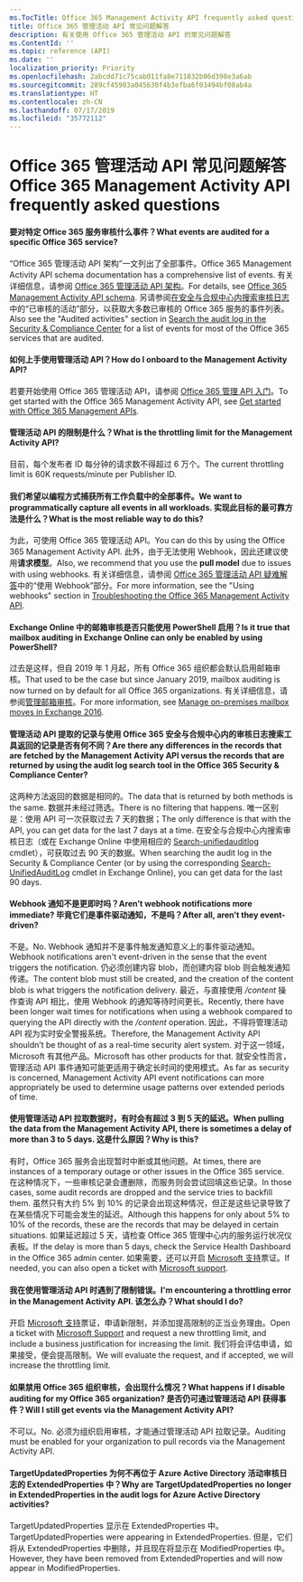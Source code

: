 ```yaml
---
ms.TocTitle: Office 365 Management Activity API frequently asked questions
title: Office 365 管理活动 API 常见问题解答
description: 有关使用 Office 365 管理活动 API 的常见问题解答
ms.ContentId: ''
ms.topic: reference (API)
ms.date: ''
localization_priority: Priority
ms.openlocfilehash: 2abcdd71c75cab011fa8e711832b06d398e3a6ab
ms.sourcegitcommit: 289cf45903a045630f4b3efba6f03494bf08ab4a
ms.translationtype: HT
ms.contentlocale: zh-CN
ms.lasthandoff: 07/17/2019
ms.locfileid: "35772112"
---
```

# <a name="office-365-management-activity-api-frequently-asked-questions"></a><span data-ttu-id="e8868-103">Office 365 管理活动 API 常见问题解答</span><span class="sxs-lookup"><span data-stu-id="e8868-103">Office 365 Management Activity API frequently asked questions</span></span>

#### <a name="what-events-are-audited-for-a-specific-office-365-service"></a><span data-ttu-id="e8868-104">要对特定 Office 365 服务审核什么事件？</span><span class="sxs-lookup"><span data-stu-id="e8868-104">What events are audited for a specific Office 365 service?</span></span>

<span data-ttu-id="e8868-105">“Office 365 管理活动 API 架构”一文列出了全部事件。</span><span class="sxs-lookup"><span data-stu-id="e8868-105">Office 365 Management Activity API schema documentation has a comprehensive list of events.</span></span> <span data-ttu-id="e8868-106">有关详细信息，请参阅 [Office 365 管理活动 API 架构](office-365-management-activity-api-schema.md)。</span><span class="sxs-lookup"><span data-stu-id="e8868-106">For details, see [Office 365 Management Activity API schema](office-365-management-activity-api-schema.md).</span></span> <span data-ttu-id="e8868-107">另请参阅[在安全与合规中心内搜索审核日志](https://docs.microsoft.com/zh-CN/office365/securitycompliance/search-the-audit-log-in-security-and-compliance#audited-activities)中的“已审核的活动”部分，以获取大多数已审核的 Office 365 服务的事件列表。</span><span class="sxs-lookup"><span data-stu-id="e8868-107">Also see the "Audited activities" section in [Search the audit log in the Security & Compliance Center](https://docs.microsoft.com/en-us/office365/securitycompliance/search-the-audit-log-in-security-and-compliance#audited-activities) for a list of events for most of the Office 365 services that are audited.</span></span>

#### <a name="how-do-i-onboard-to-the-management-activity-api"></a><span data-ttu-id="e8868-108">如何上手使用管理活动 API？</span><span class="sxs-lookup"><span data-stu-id="e8868-108">How do I onboard to the Management Activity API?</span></span>

<span data-ttu-id="e8868-109">若要开始使用 Office 365 管理活动 API，请参阅 [Office 365 管理 API 入门](get-started-with-office-365-management-apis.md)。</span><span class="sxs-lookup"><span data-stu-id="e8868-109">To get started with the Office 365 Management Activity API, see [Get started with Office 365 Management APIs](get-started-with-office-365-management-apis.md).</span></span>
 
#### <a name="what-is-the-throttling-limit-for-the--management-activity-api"></a><span data-ttu-id="e8868-110">管理活动 API 的限制是什么？</span><span class="sxs-lookup"><span data-stu-id="e8868-110">What is the throttling limit for the  Management Activity API?</span></span>

<span data-ttu-id="e8868-111">目前，每个发布者 ID 每分钟的请求数不得超过 6 万个。</span><span class="sxs-lookup"><span data-stu-id="e8868-111">The current throttling limit is 60K requests/minute per Publisher ID.</span></span> 

#### <a name="we-want-to-programmatically-capture-all-events-in-all-workloads-what-is-the-most-reliable-way-to-do-this"></a><span data-ttu-id="e8868-112">我们希望以编程方式捕获所有工作负载中的全部事件。</span><span class="sxs-lookup"><span data-stu-id="e8868-112">We want to programmatically capture all events in all workloads.</span></span> <span data-ttu-id="e8868-113">实现此目标的最可靠方法是什么？</span><span class="sxs-lookup"><span data-stu-id="e8868-113">What is the most reliable way to do this?</span></span>

<span data-ttu-id="e8868-114">为此，可使用 Office 365 管理活动 API。</span><span class="sxs-lookup"><span data-stu-id="e8868-114">You can do this by using the Office 365 Management Activity API.</span></span> <span data-ttu-id="e8868-115">此外，由于无法使用 Webhook，因此还建议使用**请求模型**。</span><span class="sxs-lookup"><span data-stu-id="e8868-115">Also, we recommend that you use the **pull model** due to issues with using webhooks.</span></span> <span data-ttu-id="e8868-116">有关详细信息，请参阅 [Office 365 管理活动 API 疑难解答](troubleshooting-the-office-365-management-activity-api.md#using-webhooks)中的“使用 Webhook”部分。</span><span class="sxs-lookup"><span data-stu-id="e8868-116">For more information, see the "Using webhooks" section in [Troubleshooting the Office 365 Management Activity API](troubleshooting-the-office-365-management-activity-api.md#using-webhooks).</span></span>

#### <a name="is-it-true-that-mailbox-auditing-in-exchange-online-can-only-be-enabled-by-using-powershell"></a><span data-ttu-id="e8868-117">Exchange Online 中的邮箱审核是否只能使用 PowerShell 启用？</span><span class="sxs-lookup"><span data-stu-id="e8868-117">Is it true that mailbox auditing in Exchange Online can only be enabled by using PowerShell?</span></span>

<span data-ttu-id="e8868-118">过去是这样，但自 2019 年 1 月起，所有 Office 365 组织都会默认启用邮箱审核。</span><span class="sxs-lookup"><span data-stu-id="e8868-118">That used to be the case but since January 2019, mailbox auditing is now turned on by default for all Office 365 organizations.</span></span> <span data-ttu-id="e8868-119">有关详细信息，请参阅[管理邮箱审核](https://docs.microsoft.com/office365/securitycompliance/enable-mailbox-auditing)。</span><span class="sxs-lookup"><span data-stu-id="e8868-119">For more information, see [Manage on-premises mailbox moves in Exchange 2016](https://docs.microsoft.com/office365/securitycompliance/enable-mailbox-auditing).</span></span>

#### <a name="are-there-any-differences-in-the-records-that-are-fetched-by-the-management-activity-api-versus-the-records-that-are-returned-by-using-the-audit-log-search-tool-in-the-office-365-security--compliance-center"></a><span data-ttu-id="e8868-120">管理活动 API 提取的记录与使用 Office 365 安全与合规中心内的审核日志搜索工具返回的记录是否有何不同？</span><span class="sxs-lookup"><span data-stu-id="e8868-120">Are there any differences in the records that are fetched by the Management Activity API versus the records that are returned by using the audit log search tool in the Office 365 Security & Compliance Center?</span></span>

<span data-ttu-id="e8868-121">这两种方法返回的数据是相同的。</span><span class="sxs-lookup"><span data-stu-id="e8868-121">The data that is returned by both methods is the same.</span></span> <span data-ttu-id="e8868-122">数据并未经过筛选。</span><span class="sxs-lookup"><span data-stu-id="e8868-122">There is no filtering that happens.</span></span> <span data-ttu-id="e8868-123">唯一区别是：使用 API 可一次获取过去 7 天的数据；</span><span class="sxs-lookup"><span data-stu-id="e8868-123">The only difference is that with the API, you can get data for the last 7 days at a time.</span></span> <span data-ttu-id="e8868-124">在安全与合规中心内搜索审核日志（或在 Exchange Online 中使用相应的 [Search-unifiedauditlog](https://docs.microsoft.com/powershell/module/exchange/policy-and-compliance-audit/search-unifiedauditlog) cmdlet），可获取过去 90 天的数据。</span><span class="sxs-lookup"><span data-stu-id="e8868-124">When searching the audit log in the Security & Compliance Center (or by using the corresponding [Search-UnifiedAuditLog](https://docs.microsoft.com/powershell/module/exchange/policy-and-compliance-audit/search-unifiedauditlog) cmdlet in Exchange Online), you can get data for the last 90 days.</span></span> 
 
#### <a name="arent-webhook-notifications-more-immediate-after-all-arent-they-event-driven"></a><span data-ttu-id="e8868-125">Webhook 通知不是更即时吗？</span><span class="sxs-lookup"><span data-stu-id="e8868-125">Aren’t webhook notifications more immediate?</span></span> <span data-ttu-id="e8868-126">毕竟它们是事件驱动通知，不是吗？</span><span class="sxs-lookup"><span data-stu-id="e8868-126">After all, aren’t they event-driven?</span></span>

<span data-ttu-id="e8868-127">不是。</span><span class="sxs-lookup"><span data-stu-id="e8868-127">No.</span></span> <span data-ttu-id="e8868-128">Webhook 通知并不是事件触发通知意义上的事件驱动通知。</span><span class="sxs-lookup"><span data-stu-id="e8868-128">Webhook notifications aren't event-driven in the sense that the event triggers the notification.</span></span> <span data-ttu-id="e8868-129">仍必须创建内容 blob，而创建内容 blob 则会触发通知传递。</span><span class="sxs-lookup"><span data-stu-id="e8868-129">The content blob must still be created, and the creation of the content blob is what triggers the notification delivery.</span></span> <span data-ttu-id="e8868-130">最近，与直接使用 */content* 操作查询 API 相比，使用 Webhook 的通知等待时间更长。</span><span class="sxs-lookup"><span data-stu-id="e8868-130">Recently, there have been longer wait times for notifications when using a webhook compared to querying the API directly with the */content* operation.</span></span> <span data-ttu-id="e8868-131">因此，不得将管理活动 API 视为实时安全警报系统。</span><span class="sxs-lookup"><span data-stu-id="e8868-131">Therefore, the Management Activity API shouldn’t be thought of as a real-time security alert system.</span></span> <span data-ttu-id="e8868-132">对于这一领域，Microsoft 有其他产品。</span><span class="sxs-lookup"><span data-stu-id="e8868-132">Microsoft has other products for that.</span></span> <span data-ttu-id="e8868-133">就安全性而言，管理活动 API 事件通知可能更适用于确定长时间的使用模式。</span><span class="sxs-lookup"><span data-stu-id="e8868-133">As far as security is concerned, Management Activity API event notifications can more appropriately be used to determine usage patterns over extended periods of time.</span></span>

#### <a name="when-pulling-the-data-from-the-management-activity-api-there-is-sometimes-a-delay-of-more-than-3-to-5-days-why-is-this"></a><span data-ttu-id="e8868-134">使用管理活动 API 拉取数据时，有时会有超过 3 到 5 天的延迟。</span><span class="sxs-lookup"><span data-stu-id="e8868-134">When pulling the data from the Management Activity API, there is sometimes a delay of more than 3 to 5 days.</span></span> <span data-ttu-id="e8868-135">这是什么原因？</span><span class="sxs-lookup"><span data-stu-id="e8868-135">Why is this?</span></span>

<span data-ttu-id="e8868-136">有时，Office 365 服务会出现暂时中断或其他问题。</span><span class="sxs-lookup"><span data-stu-id="e8868-136">At times, there are instances of a temporary outage or other issues in the Office 365 service.</span></span> <span data-ttu-id="e8868-137">在这种情况下，一些审核记录会遭删除，而服务则会尝试回填这些记录。</span><span class="sxs-lookup"><span data-stu-id="e8868-137">In those cases, some audit records are dropped and the service tries to backfill them.</span></span> <span data-ttu-id="e8868-138">虽然只有大约 5% 到 10% 的记录会出现这种情况，但正是这些记录导致了在某些情况下可能会发生的延迟。</span><span class="sxs-lookup"><span data-stu-id="e8868-138">Although this happens for only about 5% to 10% of the records, these are the records that may be delayed in certain situations.</span></span> <span data-ttu-id="e8868-139">如果延迟超过 5 天，请检查 Office 365 管理中心内的服务运行状况仪表板。</span><span class="sxs-lookup"><span data-stu-id="e8868-139">If the delay is more than 5 days, check the Service Health Dashboard in the Office 365 admin center.</span></span> <span data-ttu-id="e8868-140">如果需要，还可以开启 [Microsoft 支持](https://support.office.com/article/contact-support-for-business-products-admin-help-32a17ca7-6fa0-4870-8a8d-e25ba4ccfd4b#ID0EAADAAA=online)票证。</span><span class="sxs-lookup"><span data-stu-id="e8868-140">If needed, you can also open a ticket with [Microsoft support](https://support.office.com/article/contact-support-for-business-products-admin-help-32a17ca7-6fa0-4870-8a8d-e25ba4ccfd4b#ID0EAADAAA=online).</span></span>

#### <a name="im-encountering-a-throttling-error-in-the-management-activity-api-what-should-i-do"></a><span data-ttu-id="e8868-141">我在使用管理活动 API 时遇到了限制错误。</span><span class="sxs-lookup"><span data-stu-id="e8868-141">I'm encountering a throttling error in the Management Activity API.</span></span> <span data-ttu-id="e8868-142">该怎么办？</span><span class="sxs-lookup"><span data-stu-id="e8868-142">What should I do?</span></span>

<span data-ttu-id="e8868-143">开启 [Microsoft 支持](https://support.office.com/article/contact-support-for-business-products-admin-help-32a17ca7-6fa0-4870-8a8d-e25ba4ccfd4b#ID0EAADAAA=online)票证，申请新限制，并添加提高限制的正当业务理由。</span><span class="sxs-lookup"><span data-stu-id="e8868-143">Open a ticket with [Microsoft Support](https://support.office.com/article/contact-support-for-business-products-admin-help-32a17ca7-6fa0-4870-8a8d-e25ba4ccfd4b#ID0EAADAAA=online) and request a new throttling limit, and include a business justification for increasing the limit.</span></span> <span data-ttu-id="e8868-144">我们将会评估申请，如果接受，便会提高限制。</span><span class="sxs-lookup"><span data-stu-id="e8868-144">We will evaluate the request, and if accepted, we will increase the throttling limit.</span></span>

#### <a name="what-happens-if-i-disable-auditing-for-my-office-365-organization-will-i-still-get-events-via-the-management-activity-api"></a><span data-ttu-id="e8868-145">如果禁用 Office 365 组织审核，会出现什么情况？</span><span class="sxs-lookup"><span data-stu-id="e8868-145">What happens if I disable auditing for my Office 365 organization?</span></span> <span data-ttu-id="e8868-146">是否仍可通过管理活动 API 获得事件？</span><span class="sxs-lookup"><span data-stu-id="e8868-146">Will I still get events via the Management Activity API?</span></span>

<span data-ttu-id="e8868-147">不可以。</span><span class="sxs-lookup"><span data-stu-id="e8868-147">No.</span></span> <span data-ttu-id="e8868-148">必须为组织启用审核，才能通过管理活动 API 拉取记录。</span><span class="sxs-lookup"><span data-stu-id="e8868-148">Auditing must be enabled for your organization to pull records via the Management Activity API.</span></span>

#### <a name="why-are-targetupdatedproperties-no-longer-in-extendedproperties-in-the-audit-logs-for-azure-active-directory-activities"></a><span data-ttu-id="e8868-149">TargetUpdatedProperties 为何不再位于 Azure Active Directory 活动审核日志的 ExtendedProperties 中？</span><span class="sxs-lookup"><span data-stu-id="e8868-149">Why are TargetUpdatedProperties no longer in ExtendedProperties in the audit logs for Azure Active Directory activities?</span></span>

<span data-ttu-id="e8868-150">TargetUpdatedProperties 显示在 ExtendedProperties 中。</span><span class="sxs-lookup"><span data-stu-id="e8868-150">TargetUpdatedProperties were appearing in ExtendedProperties.</span></span> <span data-ttu-id="e8868-151">但是，它们将从 ExtendedProperties 中删除，并且现在将显示在 ModifiedProperties 中。</span><span class="sxs-lookup"><span data-stu-id="e8868-151">However, they have been removed from ExtendedProperties and will now appear in ModifiedProperties.</span></span>
